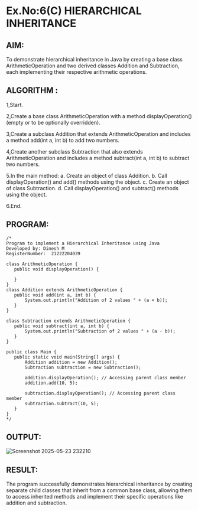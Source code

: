 # Ex.No:6(C)             HIERARCHICAL INHERITANCE 

## AIM:
 To demonstrate hierarchical inheritance in Java by creating a base class ArithmeticOperation and two derived classes Addition and Subtraction, each implementing their respective arithmetic operations.


## ALGORITHM :
1,Start.

2,Create a base class ArithmeticOperation with a method displayOperation() (empty or to be optionally overridden).

3,Create a subclass Addition that extends ArithmeticOperation and includes a method add(int a, int b) to add two numbers.

4,Create another subclass Subtraction that also extends ArithmeticOperation and includes a method subtract(int a, int b) to subtract two numbers.

5.In the main method:
a. Create an object of class Addition.
b. Call displayOperation() and add() methods using the object.
c. Create an object of class Subtraction.
d. Call displayOperation() and subtract() methods using the object.

6.End.




## PROGRAM:
 ```
/*
Program to implement a Hierarchical Inheritance using Java
Developed by: Dinesh M
RegisterNumber:  21222204039

class ArithmeticOperation {
    public void displayOperation() {
        
    }
}
class Addition extends ArithmeticOperation {
    public void add(int a, int b) {
        System.out.println("Addition of 2 values " + (a + b));
    }
}

class Subtraction extends ArithmeticOperation {
    public void subtract(int a, int b) {
        System.out.println("Subtraction of 2 values " + (a - b));
    }
}

public class Main {
    public static void main(String[] args) {
        Addition addition = new Addition();
        Subtraction subtraction = new Subtraction();

        addition.displayOperation(); // Accessing parent class member
        addition.add(10, 5);

        subtraction.displayOperation(); // Accessing parent class member
        subtraction.subtract(10, 5);
    }
}
*/
```

## OUTPUT:

![Screenshot 2025-05-23 232210](https://github.com/user-attachments/assets/1020bd18-5919-431c-9b0f-d6e839ced7ea)


## RESULT:
The program successfully demonstrates hierarchical inheritance by creating separate child classes that inherit from a common base class, allowing them to access inherited methods and implement their specific operations like addition and subtraction.






